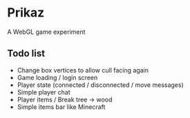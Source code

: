 # Prikaz
A WebGL game experiment

## Todo list
- Change box vertices to allow cull facing again
- Game loading / login screen
- Player state (connected / disconnected / move messages)
- Simple player chat
- Player items / Break tree -> wood
- Simple items bar like Minecraft
